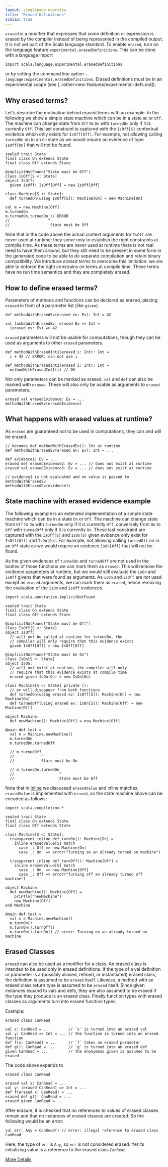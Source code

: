 ```yaml
---
layout: singlepage-overview
title: "Erased Definitions"
scala3: true
---
```


<!-- THIS FILE HAS BEEN GENERATED BY SCALADOC PREPROCESSOR.
    The whole process of generation the docs can be found under this README: https://github.com/lampepfl/dotty/blob/master/docs/README.md
    The source file can be found here https://github.com/lampepfl/dotty/edit/master/docs/docs/reference/experimental/erased-defs.md
    NOTE THAT ANY CHANGES TO THIS FILE WILL BE OVERRIDEN BY PREPROCESSOR.
-->

`erased` is a modifier that expresses that some definition or expression is erased by the compiler instead of being represented in the compiled output. It is not yet part of the Scala language standard. To enable `erased`, turn on the language feature
`experimental.erasedDefinitions`. This can be done with a language import

<div class="snippet" ><div class="buttons"></div><pre><code class="language-scala"><span id="0" class="" >import scala.language.experimental.erasedDefinitions
</span></code></pre></div>

or by setting the command line option `-language:experimental.erasedDefinitions`.
Erased definitions must be in an experimental scope (see [../other-new-features/experimental-defs.md]).

## Why erased terms?

Let's describe the motivation behind erased terms with an example. In the
following we show a simple state machine which can be in a state `On` or `Off`.
The machine can change state from `Off` to `On` with `turnedOn` only if it is
currently `Off`. This last constraint is captured with the `IsOff[S]` contextual
evidence which only exists for `IsOff[Off]`. For example, not allowing calling
`turnedOn` on in an `On` state as we would require an evidence of type
`IsOff[On]` that will not be found.

<div class="snippet" ><div class="buttons"></div><pre><code class="language-scala"><span id="0" class="" >sealed trait State
</span><span id="1" class="" >final class On extends State
</span><span id="2" class="" >final class Off extends State
</span><span id="3" class="" >
</span><span id="4" class="" >@implicitNotFound(&quot;State must be Off&quot;)
</span><span id="5" class="" >class IsOff[S &lt;: State]
</span><span id="6" class="" >object IsOff:
</span><span id="7" class="" >  given isOff: IsOff[Off] = new IsOff[Off]
</span><span id="8" class="" >
</span><span id="9" class="" >class Machine[S &lt;: State]:
</span><span id="10" class="" >  def turnedOn(using IsOff[S]): Machine[On] = new Machine[On]
</span><span id="11" class="" >
</span><span id="12" class="" >val m = new Machine[Off]
</span><span id="13" class="" >m.turnedOn
</span><span id="14" class="" >m.turnedOn.turnedOn // ERROR
</span><span id="15" class="" >//                 ^
</span><span id="16" class="" >//                  State must be Off
</span></code></pre></div>

Note that in the code above the actual context arguments for `IsOff` are never
used at runtime; they serve only to establish the right constraints at compile
time. As these terms are never used at runtime there is not real need to have
them around, but they still need to be present in some form in the generated
code to be able to do separate compilation and retain binary compatibility. We
introduce _erased terms_ to overcome this limitation: we are able to enforce the
right constrains on terms at compile time. These terms have no run time
semantics and they are completely erased.

## How to define erased terms?

Parameters of methods and functions can be declared as erased, placing `erased`
in front of a parameter list (like `given`).

<div class="snippet" ><div class="buttons"></div><pre><code class="language-scala"><span id="0" class="" >def methodWithErasedEv(erased ev: Ev): Int = 42
</span><span id="1" class="" >
</span><span id="2" class="" >val lambdaWithErasedEv: erased Ev =&gt; Int =
</span><span id="3" class="" >  (erased ev: Ev) =&gt; 42
</span></code></pre></div>

`erased` parameters will not be usable for computations, though they can be used
as arguments to other `erased` parameters.

<div class="snippet" ><div class="buttons"></div><pre><code class="language-scala"><span id="0" class="" >def methodWithErasedInt1(erased i: Int): Int =
</span><span id="1" class="" >  i + 42 // ERROR: can not use i
</span><span id="2" class="" >
</span><span id="3" class="" >def methodWithErasedInt2(erased i: Int): Int =
</span><span id="4" class="" >  methodWithErasedInt1(i) // OK
</span></code></pre></div>

Not only parameters can be marked as erased, `val` and `def` can also be marked
with `erased`. These will also only be usable as arguments to `erased`
parameters.

<div class="snippet" ><div class="buttons"></div><pre><code class="language-scala"><span id="0" class="" >erased val erasedEvidence: Ev = ...
</span><span id="1" class="" >methodWithErasedEv(erasedEvidence)
</span></code></pre></div>

## What happens with erased values at runtime?

As `erased` are guaranteed not to be used in computations, they can and will be
erased.

<div class="snippet" ><div class="buttons"></div><pre><code class="language-scala"><span id="0" class="" >// becomes def methodWithErasedEv(): Int at runtime
</span><span id="1" class="" >def methodWithErasedEv(erased ev: Ev): Int = ...
</span><span id="2" class="" >
</span><span id="3" class="" >def evidence1: Ev = ...
</span><span id="4" class="" >erased def erasedEvidence2: Ev = ... // does not exist at runtime
</span><span id="5" class="" >erased val erasedEvidence3: Ev = ... // does not exist at runtime
</span><span id="6" class="" >
</span><span id="7" class="" >// evidence1 is not evaluated and no value is passed to methodWithErasedEv
</span><span id="8" class="" >methodWithErasedEv(evidence1)
</span></code></pre></div>

## State machine with erased evidence example

The following example is an extended implementation of a simple state machine
which can be in a state `On` or `Off`. The machine can change state from `Off`
to `On` with `turnedOn` only if it is currently `Off`, conversely from `On` to
`Off` with `turnedOff` only if it is currently `On`. These last constraint are
captured with the `IsOff[S]` and `IsOn[S]` given evidence only exist for
`IsOff[Off]` and `IsOn[On]`. For example, not allowing calling `turnedOff` on in
an `Off` state as we would require an evidence `IsOn[Off]` that will not be
found.

As the given evidences of `turnedOn` and `turnedOff` are not used in the
bodies of those functions we can mark them as `erased`. This will remove the
evidence parameters at runtime, but we would still evaluate the `isOn` and
`isOff` givens that were found as arguments. As `isOn` and `isOff` are not
used except as `erased` arguments, we can mark them as `erased`, hence removing
the evaluation of the `isOn` and `isOff` evidences.

<div class="snippet" ><div class="buttons"></div><pre><code class="language-scala"><span id="0" class="" >import scala.annotation.implicitNotFound
</span><span id="1" class="" >
</span><span id="2" class="" >sealed trait State
</span><span id="3" class="" >final class On extends State
</span><span id="4" class="" >final class Off extends State
</span><span id="5" class="" >
</span><span id="6" class="" >@implicitNotFound(&quot;State must be Off&quot;)
</span><span id="7" class="" >class IsOff[S &lt;: State]
</span><span id="8" class="" >object IsOff:
</span><span id="9" class="" >  // will not be called at runtime for turnedOn, the
</span><span id="10" class="" >  // compiler will only require that this evidence exists
</span><span id="11" class="" >  given IsOff[Off] = new IsOff[Off]
</span><span id="12" class="" >
</span><span id="13" class="" >@implicitNotFound(&quot;State must be On&quot;)
</span><span id="14" class="" >class IsOn[S &lt;: State]
</span><span id="15" class="" >object IsOn:
</span><span id="16" class="" >  // will not exist at runtime, the compiler will only
</span><span id="17" class="" >  // require that this evidence exists at compile time
</span><span id="18" class="" >  erased given IsOn[On] = new IsOn[On]
</span><span id="19" class="" >
</span><span id="20" class="" >class Machine[S &lt;: State] private ():
</span><span id="21" class="" >  // ev will disappear from both functions
</span><span id="22" class="" >  def turnedOn(using erased ev: IsOff[S]): Machine[On] = new Machine[On]
</span><span id="23" class="" >  def turnedOff(using erased ev: IsOn[S]): Machine[Off] = new Machine[Off]
</span><span id="24" class="" >
</span><span id="25" class="" >object Machine:
</span><span id="26" class="" >  def newMachine(): Machine[Off] = new Machine[Off]
</span><span id="27" class="" >
</span><span id="28" class="" >@main def test =
</span><span id="29" class="" >  val m = Machine.newMachine()
</span><span id="30" class="" >  m.turnedOn
</span><span id="31" class="" >  m.turnedOn.turnedOff
</span><span id="32" class="" >
</span><span id="33" class="" >  // m.turnedOff
</span><span id="34" class="" >  //            ^
</span><span id="35" class="" >  //            State must be On
</span><span id="36" class="" >
</span><span id="37" class="" >  // m.turnedOn.turnedOn
</span><span id="38" class="" >  //                    ^
</span><span id="39" class="" >  //                    State must be Off
</span></code></pre></div>

Note that in [Inline](../metaprogramming/inline.html) we discussed `erasedValue` and inline
matches. `erasedValue` is implemented with `erased`, so the state machine above
can be encoded as follows:

<div class="snippet" ><div class="buttons"></div><pre><code class="language-scala"><span id="0" class="" >import scala.compiletime.*
</span><span id="1" class="" >
</span><span id="2" class="" >sealed trait State
</span><span id="3" class="" >final class On extends State
</span><span id="4" class="" >final class Off extends State
</span><span id="5" class="" >
</span><span id="6" class="" >class Machine[S &lt;: State]:
</span><span id="7" class="" >  transparent inline def turnOn(): Machine[On] =
</span><span id="8" class="" >    inline erasedValue[S] match
</span><span id="9" class="" >      case _: Off =&gt; new Machine[On]
</span><span id="10" class="" >      case _: On  =&gt; error(&quot;Turning on an already turned on machine&quot;)
</span><span id="11" class="" >
</span><span id="12" class="" >  transparent inline def turnOff(): Machine[Off] =
</span><span id="13" class="" >    inline erasedValue[S] match
</span><span id="14" class="" >      case _: On  =&gt; new Machine[Off]
</span><span id="15" class="" >      case _: Off =&gt; error(&quot;Turning off an already turned off machine&quot;)
</span><span id="16" class="" >
</span><span id="17" class="" >object Machine:
</span><span id="18" class="" >  def newMachine(): Machine[Off] =
</span><span id="19" class="" >    println(&quot;newMachine&quot;)
</span><span id="20" class="" >    new Machine[Off]
</span><span id="21" class="" >end Machine
</span><span id="22" class="" >
</span><span id="23" class="" >@main def test =
</span><span id="24" class="" >  val m = Machine.newMachine()
</span><span id="25" class="" >  m.turnOn()
</span><span id="26" class="" >  m.turnOn().turnOff()
</span><span id="27" class="" >  m.turnOn().turnOn() // error: Turning on an already turned on machine
</span></code></pre></div>

## Erased Classes

`erased` can also be used as a modifier for a class. An erased class is intended to be used only in erased definitions. If the type of a val definition or parameter is
a (possibly aliased, refined, or instantiated) erased class, the definition is assumed to be `erased` itself. Likewise, a method with an erased class return type is assumed to be `erased` itself. Since given instances expand to vals and defs, they are also assumed to be erased if the type they produce is an erased class. Finally
function types with erased classes as arguments turn into erased function types.

Example:

<div class="snippet" ><div class="buttons"></div><pre><code class="language-scala"><span id="0" class="" >erased class CanRead
</span><span id="1" class="" >
</span><span id="2" class="" >val x: CanRead = ...        // `x` is turned into an erased val
</span><span id="3" class="" >val y: CanRead =&gt; Int = ... // the function is turned into an erased function
</span><span id="4" class="" >def f(x: CanRead) = ...     // `f` takes an erased parameter
</span><span id="5" class="" >def g(): CanRead = ...      // `g` is turned into an erased def
</span><span id="6" class="" >given CanRead = ...         // the anonymous given is assumed to be erased
</span></code></pre></div>

The code above expands to

<div class="snippet" ><div class="buttons"></div><pre><code class="language-scala"><span id="0" class="" >erased class CanRead
</span><span id="1" class="" >
</span><span id="2" class="" >erased val x: CanRead = ...
</span><span id="3" class="" >val y: (erased CanRead) =&gt; Int = ...
</span><span id="4" class="" >def f(erased x: CanRead) = ...
</span><span id="5" class="" >erased def g(): CanRead = ...
</span><span id="6" class="" >erased given CanRead = ...
</span></code></pre></div>

After erasure, it is checked that no references to values of erased classes remain and that no instances of erased classes are created. So the following would be an error:

<div class="snippet" ><div class="buttons"></div><pre><code class="language-scala"><span id="0" class="" >val err: Any = CanRead() // error: illegal reference to erased class CanRead
</span></code></pre></div>

Here, the type of `err` is `Any`, so `err` is not considered erased. Yet its initializing value is a reference to the erased class `CanRead`.

[More Details](./erased-defs-spec.html)
